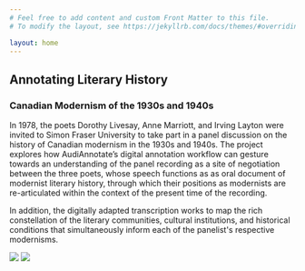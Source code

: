 ```yaml
---
# Feel free to add content and custom Front Matter to this file.
# To modify the layout, see https://jekyllrb.com/docs/themes/#overriding-theme-defaults

layout: home
---
```


## Annotating Literary History
### Canadian Modernism of the 1930s and 1940s
In 1978, the poets Dorothy Livesay, Anne Marriott, and Irving Layton were invited to Simon Fraser University to take part in a panel discussion on the history of Canadian modernism in the 1930s and 1940s. The project explores how AudiAnnotate’s digital annotation workflow can gesture towards an understanding of the panel recording as a site of negotiation between the three poets, whose speech functions as as oral document of modernist literary history, through which their positions as modernists are re-articulated within the context of the present time of the recording. 

In addition, the digitally adapted transcription works to map the rich constellation of the literary communities, cultural institutions, and historical conditions that simultaneously inform each of the panelist's respective modernisms. 

<img src="https://github.com/teddiebrock/sfu-poetry-panel/blob/gh-pages/sfu-panel-taped.png?raw=true"/>
<img src="https://github.com/teddiebrock/sfu-poetry-panel/blob/gh-pages/livesay_marriott.png?raw=true"/>
